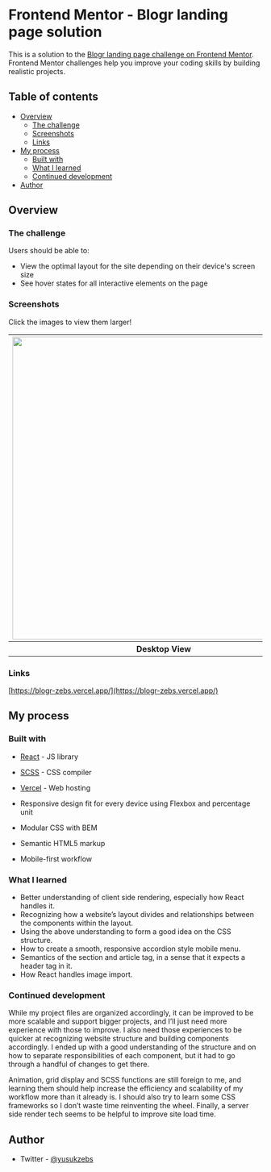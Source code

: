 # Frontend Mentor - Blogr landing page solution

This is a solution to the [Blogr landing page challenge on Frontend Mentor](https://www.frontendmentor.io/challenges/blogr-landing-page-EX2RLAApP). Frontend Mentor challenges help you improve your coding skills by building realistic projects.

## Table of contents

- [Overview](#overview)
  - [The challenge](#the-challenge)
  - [Screenshots](#screenshots)
  - [Links](#links)
- [My process](#my-process)
  - [Built with](#built-with)
  - [What I learned](#what-i-learned)
  - [Continued development](#continued-development)
- [Author](#author)

## Overview

### The challenge

Users should be able to:

- View the optimal layout for the site depending on their device's screen size
- See hover states for all interactive elements on the page

### Screenshots

Click the images to view them larger!

<table align="center">
  <tr>
    <th>
      <img src="https://user-images.githubusercontent.com/47174250/130537238-9bf65623-2e03-44f4-a92d-450db01fe747.jpeg" height=600>
    </th>
    <th>
      <img src="https://user-images.githubusercontent.com/47174250/130537640-81f9e065-55c2-4bbc-95d4-01ca958a7b53.jpeg" height=600>
    </th>
  </tr>
  <tr>
    <th>
      Desktop View
    </th>
    <th>
      Mobile View
    </th>
  </tr>
</table>

### Links
[https://blogr-zebs.vercel.app/](https://blogr-zebs.vercel.app/)

## My process

### Built with

- [React](https://reactjs.org/) - JS library
- [SCSS](https://sass-lang.com/) - CSS compiler
- [Vercel](https://vercel.com/) - Web hosting

- Responsive design fit for every device using Flexbox and percentage unit
- Modular CSS with BEM
- Semantic HTML5 markup
- Mobile-first workflow

### What I learned

- Better understanding of client side rendering, especially how React handles it.
- Recognizing how a website’s layout divides and relationships between the components within the layout.
- Using the above understanding to form a good idea on the CSS structure.
- How to create a smooth, responsive accordion style mobile menu.
- Semantics of the section and article tag, in a sense that it expects a header tag in it.
- How React handles image import.

### Continued development

While my project files are organized accordingly, it can be improved to be more scalable and support bigger projects, and I’ll just need more experience with those to improve. I also need those experiences to be quicker at recognizing website structure and building components accordingly. I ended up with a good understanding of the structure and on how to separate responsibilities of each component, but it had to go through a handful of changes to get there.

Animation, grid display and SCSS functions are still foreign to me, and learning them should help increase the efficiency and scalability of my workflow more than it already is. I should also try to learn some CSS frameworks so I don’t waste time reinventing the wheel. Finally, a server side render tech seems to be helpful to improve site load time.

## Author

- Twitter - [@yusukzebs](https://www.twitter.com/yusukzebs)
